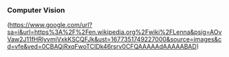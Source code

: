 ### Computer Vision

(https://www.google.com/url?sa=i&url=https%3A%2F%2Fen.wikipedia.org%2Fwiki%2FLenna&psig=AOvVaw2J11fHRlyvmjVxkKSCQFJk&ust=1677351749227000&source=images&cd=vfe&ved=0CBAQjRxqFwoTCIDk46rsrv0CFQAAAAAdAAAAABAD)
